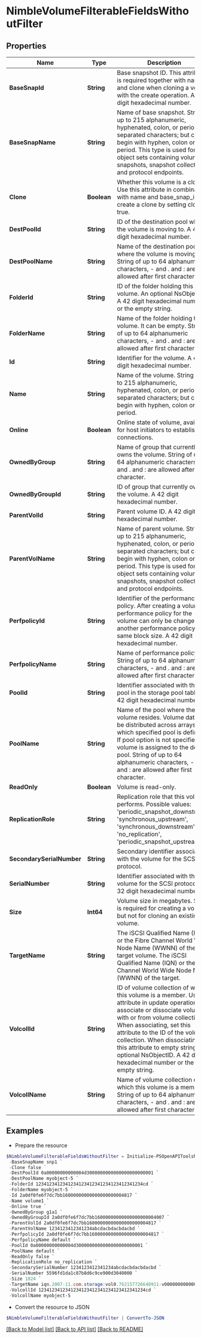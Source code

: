 # NimbleVolumeFilterableFieldsWithoutFilter
## Properties

Name | Type | Description | Notes
------------ | ------------- | ------------- | -------------
**BaseSnapId** | **String** | Base snapshot ID. This attribute is required together with name and clone when cloning a volume with the create operation. A 42 digit hexadecimal number. | [optional] 
**BaseSnapName** | **String** | Name of base snapshot. String of up to 215 alphanumeric, hyphenated, colon, or period-separated characters; but cannot begin with hyphen, colon or period. This type is used for object sets containing volumes, snapshots, snapshot collections and protocol endpoints. | [optional] 
**Clone** | **Boolean** | Whether this volume is a clone. Use this attribute in combination with name and base_snap_id to create a clone by setting clone &#x3D; true. | [optional] 
**DestPoolId** | **String** | ID of the destination pool where the volume is moving to. A 42 digit hexadecimal number. | [optional] 
**DestPoolName** | **String** | Name of the destination pool where the volume is moving to. String of up to 64 alphanumeric characters, - and . and : are allowed after first character. | [optional] 
**FolderId** | **String** | ID of the folder holding this volume. An optional NsObjectID. A 42 digit hexadecimal number or the empty string. | [optional] 
**FolderName** | **String** | Name of the folder holding this volume. It can be empty. String of up to 64 alphanumeric characters, - and . and : are allowed after first character. | [optional] 
**Id** | **String** | Identifier for the volume. A 42 digit hexadecimal number. | [optional] 
**Name** | **String** | Name of the volume. String of up to 215 alphanumeric, hyphenated, colon, or period-separated characters; but cannot begin with hyphen, colon or period. | [optional] 
**Online** | **Boolean** | Online state of volume, available for host initiators to establish connections. | [optional] 
**OwnedByGroup** | **String** | Name of group that currently owns the volume. String of up to 64 alphanumeric characters, - and . and : are allowed after first character. | [optional] 
**OwnedByGroupId** | **String** | ID of group that currently owns the volume. A 42 digit hexadecimal number. | [optional] 
**ParentVolId** | **String** | Parent volume ID. A 42 digit hexadecimal number. | [optional] 
**ParentVolName** | **String** | Name of parent volume. String of up to 215 alphanumeric, hyphenated, colon, or period-separated characters; but cannot begin with hyphen, colon or period. This type is used for object sets containing volumes, snapshots, snapshot collections and protocol endpoints. | [optional] 
**PerfpolicyId** | **String** | Identifier of the performance policy. After creating a volume, performance policy for the volume can only be changed to another performance policy with same block size. A 42 digit hexadecimal number. | [optional] 
**PerfpolicyName** | **String** | Name of performance policy. String of up to 64 alphanumeric characters, - and . and : are allowed after first character. | [optional] 
**PoolId** | **String** | Identifier associated with the pool in the storage pool table. A 42 digit hexadecimal number. | [optional] 
**PoolName** | **String** | Name of the pool where the volume resides. Volume data will be distributed across arrays over which specified pool is defined. If pool option is not specified, volume is assigned to the default pool. String of up to 64 alphanumeric characters, - and . and : are allowed after first character. | [optional] 
**ReadOnly** | **Boolean** | Volume is read-only. | [optional] 
**ReplicationRole** | **String** | Replication role that this volume performs. Possible values: &#39;periodic_snapshot_downstream&#39;, &#39;synchronous_upstream&#39;, &#39;synchronous_downstream&#39;, &#39;no_replication&#39;, &#39;periodic_snapshot_upstream&#39;. | [optional] 
**SecondarySerialNumber** | **String** | Secondary identifier associated with the volume for the SCSI protocol. | [optional] 
**SerialNumber** | **String** | Identifier associated with the volume for the SCSI protocol. A 32 digit hexadecimal number. | [optional] 
**Size** | **Int64** | Volume size in megabytes. Size is required for creating a volume but not for cloning an existing volume. | [optional] 
**TargetName** | **String** | The iSCSI Qualified Name (IQN) or the Fibre Channel World Wide Node Name (WWNN) of the target volume. The iSCSI Qualified Name (IQN) or the Fibre Channel World Wide Node Name (WWNN) of the target. | [optional] 
**VolcollId** | **String** | ID of volume collection of which this volume is a member. Use this attribute in update operation to associate or dissociate volumes with or from volume collections. When associating, set this attribute to the ID of the volume collection. When dissociating, set this attribute to empty string. An optional NsObjectID. A 42 digit hexadecimal number or the empty string. | [optional] 
**VolcollName** | **String** | Name of volume collection of which this volume is a member. String of up to 64 alphanumeric characters, - and . and : are allowed after first character. | [optional] 

## Examples

- Prepare the resource
```powershell
$NimbleVolumeFilterableFieldsWithoutFilter = Initialize-PSOpenAPIToolsNimbleVolumeFilterableFieldsWithoutFilter  -BaseSnapId 2a0df0fe6f7dc7bb16000000000000000000004017 `
 -BaseSnapName snp1 `
 -Clone false `
 -DestPoolId 0a00000000000004d3000000000000000000000001 `
 -DestPoolName myobject-5 `
 -FolderId 1234123412341234123412341234123412341234cd `
 -FolderName myobject-5 `
 -Id 2a0df0fe6f7dc7bb16000000000000000000004817 `
 -Name volume1 `
 -Online true `
 -OwnedByGroup g1a1 `
 -OwnedByGroupId 2a0df0fe6f7dc7bb16000000000000000000004007 `
 -ParentVolId 2a0df0fe6f7dc7bb16000000000000000000004817 `
 -ParentVolName 1234123412341234abcdacbdacbdacbd `
 -PerfpolicyId 2a0df0fe6f7dc7bb16000000000000000000004817 `
 -PerfpolicyName default `
 -PoolId 0a00000000000004d3000000000000000000000001 `
 -PoolName default `
 -ReadOnly false `
 -ReplicationRole no_replication `
 -SecondarySerialNumber 1234123412341234abcdacbdacbdacbd `
 -SerialNumber 5596fd1da1c87b8d6c9ce900d3040000 `
 -Size 1024 `
 -TargetName iqn.2007-11.com.storage:vol0.762157726640911-v00000000000004d3.00000005.000004d3 `
 -VolcollId 1234123412341234123412341234123412341234cd `
 -VolcollName myobject-5
```

- Convert the resource to JSON
```powershell
$NimbleVolumeFilterableFieldsWithoutFilter | ConvertTo-JSON
```

[[Back to Model list]](../README.md#documentation-for-models) [[Back to API list]](../README.md#documentation-for-api-endpoints) [[Back to README]](../README.md)

